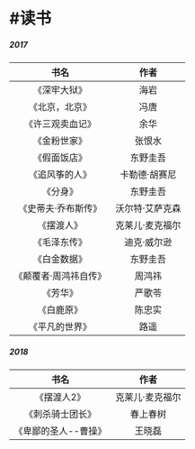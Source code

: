# \#读书

##### 2017

| 书名 | 作者 |
| :---: | :---: |
| 《深牢大狱》 | 海岩 |
| 《北京，北京》 | 冯唐 |
| 《许三观卖血记》 | 余华 |
| 《金粉世家》 | 张恨水 |
| 《假面饭店》 | 东野圭吾 |
| 《追风筝的人》 | 卡勒德·胡赛尼 |
| 《分身》 | 东野圭吾 |
| 《史蒂夫·乔布斯传》 | 沃尔特·艾萨克森 |
| 《摆渡人》 | 克莱儿·麦克福尔 |
| 《毛泽东传》 | 迪克·威尔逊 |
| 《白金数据》 | 东野圭吾 |
| 《颠覆者·周鸿祎自传》 | 周鸿祎 |
| 《芳华》 | 严歌苓 |
| 《白鹿原》 | 陈忠实 |
| 《平凡的世界》 | 路遥 |

##### 2018

| 书名 | 作者 |
| :---: | :---: |
| 《摆渡人2》 | 克莱儿·麦克福尔 |
| 《刺杀骑士团长》 | 春上春树 |
| 《卑鄙的圣人--曹操》 | 王晓磊 |



